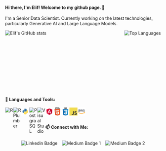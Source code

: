 #### Hi there, I'm Elif! Welcome to my github page. 👋

I'm a Senior Data Scientist. Currently working on the latest technologies, particularly Generative AI and Large Language Models. 

<div style="display: flex; justify-content: space-between;">
  <img src="https://github-readme-stats.vercel.app/api?username=ElifSaglam&show_icons=true&theme=tokyonight" alt="Elif's GitHub stats" style="height: 195px;"/>
  &nbsp;&nbsp;&nbsp;&nbsp;
  <img src="https://github-readme-stats.vercel.app/api/top-langs/?username=ElifSaglam&layout=compact&theme=tokyonight" alt="Top Languages" style="height: 195px;"/>
</div>

<!--
**ElifSaglam/ElifSaglam** is a ✨ _special_ ✨ repository because its `README.md` (this file) appears on your GitHub profile.

Here are some ideas to get you started:

- 🔭 I’m currently working on ...
- 🌱 I’m currently learning ...
- 👯 I’m looking to collaborate on ...
- 🤔 I’m looking for help with ...
- 💬 Ask me about ...
- 📫 How to reach me: ...
- 😄 Pronouns: ...
- ⚡ Fun fact: ...
-->

#### 🔧 Languages and Tools:

[<img align="left" alt="R" title="R Studio" width="26px" src="https://d33wubrfki0l68.cloudfront.net/521a038ed009b97bf73eb0a653b1cb7e66645231/8e3fd/assets/img/rstudio-icon.png"/>][r]
[<img align="left" alt="R Plumber" title="R Plumber API" width="26px" src="https://datascientists.info/wp-content/uploads/2018/01/plumber.png" />][plumber]
[<img align="left" alt="Python" title="Python" width="26px" src="https://raw.githubusercontent.com/github/explore/cebd63002168a05a6a642f309227eefeccd92950/topics/python/python.png" />][python]
[<img align="left" alt="PostgraSQL"  title="PostgraSQL" width="26px" src="https://upload.wikimedia.org/wikipedia/commons/2/29/Postgresql_elephant.svg" />][postgre]
[<img align="left" alt="Visual Studio"   title="Visual Studio" width="26px" src="https://visualstudio.microsoft.com/wp-content/uploads/2019/06/BrandVisualStudioWin2019-3.svg" />][vs]
[<img align="left" alt="Angular"   title="Angular" width="26px" src="https://raw.githubusercontent.com/github/explore/cebd63002168a05a6a642f309227eefeccd92950/topics/angular/angular.png" />][angular]
[<img align="left" alt="HTML" title="HTML" width="26px" src="https://raw.githubusercontent.com/github/explore/80688e429a7d4ef2fca1e82350fe8e3517d3494d/topics/html/html.png" />][html]
[<img align="left" alt="CSS" title="CSS" width="26px" src="https://raw.githubusercontent.com/github/explore/80688e429a7d4ef2fca1e82350fe8e3517d3494d/topics/css/css.png" />][css]
[<img align="left" alt="JavaScript"  title="JavaScript" width="26px" src="https://raw.githubusercontent.com/github/explore/80688e429a7d4ef2fca1e82350fe8e3517d3494d/topics/javascript/javascript.png" />][js]
[<img align="left" alt="AWS" title="AWS" width="26px" src="https://raw.githubusercontent.com/github/explore/main/topics/aws/aws.png" />][aws]

<br />

[vs]: https://code.visualstudio.com/
[r]: https://www.rstudio.com/
[python]: https://www.python.org/
[docker]: https://www.docker.com/
[postgre]: https://www.postgresql.org/
[html]: https://www.javascript.com/
[css]: https://www.javascript.com/
[js]: https://www.javascript.com/
[shiny]: https://shiny.rstudio.com/
[plumber]: https://www.rplumber.io/
[angular]: https://angular.io/
[aws]: https://aws.amazon.com/

<br />

#### 📫  Connect with Me:

<div style="display: flex; align-items: center; justify-content: center; gap: 15px; padding: 10px;">
  <a href="https://www.linkedin.com/in/elif-sa%C4%9Flam" target="_blank" style="text-decoration: none;">
    <img src="https://img.shields.io/badge/Linkedin-0077B5?style=for-the-badge&logo=linkedin&logoColor=white" alt="Linkedin Badge">
  </a>
  <a href="https://medium.com/@elifsaglamist" target="_blank" style="text-decoration: none;">
    <img src="https://img.shields.io/badge/Medium-12100E?style=for-the-badge&logo=medium&logoColor=white" alt="Medium Badge 1">
  </a>
  <a href="https://medium.com/r-ile-rest-api-olu%C5%9Fturulmas%C4%B1/r-ile-rest-api-nas%C4%B1l-yaz%C4%B1l%C4%B1r-3099be63800d" target="_blank" style="text-decoration: none;">
    <img src="https://img.shields.io/badge/Medium%20Article-12100E?style=for-the-badge&logo=medium&logoColor=white" alt="Medium Badge 2">
  </a>
</div>



